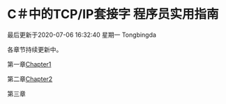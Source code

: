 # C＃中的TCP/IP套接字 程序员实用指南
最后更新于2020-07-06 16:32:40 星期一 Tongbingda


各章节持续更新中。

第一章[Chapter1](https://github.com/TongBingda/TCP-IP-Sockets-in-CSharp/blob/master/Chapter1.md "Chapter1")

第二章[Chapter2](https://github.com/TongBingda/TCP-IP-Sockets-in-CSharp/blob/master/Chapter2.md "Chapter2")

第三章

